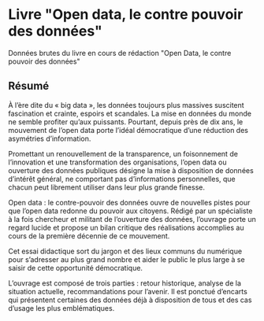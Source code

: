 # Livre "Open data, le contre pouvoir des données"

Données brutes du livre en cours de rédaction "Open Data, le contre pouvoir des données"

## Résumé


À l’ère dite du « big data », les données toujours plus massives suscitent fascination et crainte, espoirs et scandales. La mise en données du monde ne semble profiter qu’aux puissants. Pourtant, depuis près de dix ans, le mouvement de l’open data porte l’idéal démocratique d’une réduction des asymétries d’information.

Promettant un renouvellement de la transparence, un foisonnement de l’innovation et une transformation des organisations, l’open data ou ouverture des données publiques désigne la mise à disposition de données d’intérêt général, ne comportant pas d’informations personnelles, que chacun peut librement utiliser dans leur plus grande finesse.

Open data : le contre-pouvoir des données ouvre de nouvelles pistes pour que l’open data redonne du pouvoir aux citoyens. Rédigé par un spécialiste à la fois chercheur et militant de l’ouverture des données, l’ouvrage porte un regard lucide et propose un bilan critique des réalisations accomplies au cours de la première décennie de ce mouvement.

Cet essai didactique sort du jargon et des lieux communs du numérique pour s’adresser au plus grand nombre et aider le public le plus large à se saisir de cette opportunité démocratique.

L’ouvrage est composé de trois parties : retour historique, analyse de la situation actuelle, recommandations pour l’avenir. Il est ponctué d’encarts qui présentent certaines des données déjà à disposition de tous et des cas d’usage les plus emblématiques.

